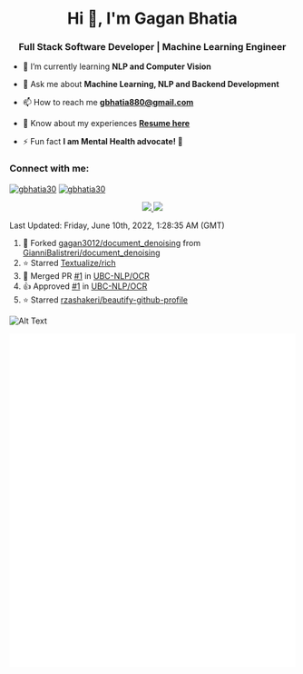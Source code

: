 <h1 align="center">Hi 👋, I'm Gagan Bhatia</h1>
<h3 align="center">Full Stack Software Developer | Machine Learning Engineer</h3>

- 🌱 I’m currently learning **NLP and Computer Vision**

- 💬 Ask me about **Machine Learning, NLP and Backend Development**

- 📫 How to reach me **gbhatia880@gmail.com**

- 📄 Know about my experiences [**Resume here**](https://drive.google.com/file/d/1VebQQLX8_SjgyhgccZByyDmtsXevF4Zf/view?usp=sharing)

- ⚡ Fun fact **I am Mental Health advocate! 🧠**

<h3 align="left">Connect with me:</h3>
<p align="left">
<a href="https://twitter.com/gbhatia30" target="blank"><img align="center" src="https://cdn.jsdelivr.net/npm/simple-icons@3.0.1/icons/twitter.svg" alt="gbhatia30" height="30" width="40" /></a>
<a href="https://linkedin.com/in/gbhatia30" target="blank"><img align="center" src="https://cdn.jsdelivr.net/npm/simple-icons@3.0.1/icons/linkedin.svg" alt="gbhatia30" height="30" width="40" /></a>
</p>

<p align="center">
<a href="https://github-readme-stats.vercel.app/api?username=gagan3012&count_private=true&show_icons=true&include_all_commits=false&hide_border=true&hide_title=true">
  <img width="48%"  src="https://github-readme-stats.vercel.app/api?username=gagan3012&count_private=true&show_icons=true&include_all_commits=false&hide_border=true&hide_title=true" />
</a>
<a href="https://github-readme-streak-stats.herokuapp.com/?user=gagan3012&hide_border=true">
  <img width="48%"  src="https://github-readme-streak-stats.herokuapp.com/?user=gagan3012&hide_border=true" />
</a>
</p>

<!--RECENT_ACTIVITY:last_update-->
Last Updated: Friday, June 10th, 2022, 1:28:35 AM (GMT)
<!--RECENT_ACTIVITY:last_update_end-->
<!--RECENT_ACTIVITY:start-->

1. 🔱 Forked [gagan3012/document_denoising](https://github.com/gagan3012/document_denoising) from [GianniBalistreri/document_denoising](https://github.com/GianniBalistreri/document_denoising)
2. ⭐ Starred [Textualize/rich](https://github.com/Textualize/rich)
3. 🎉 Merged PR [#1](https://github.com/UBC-NLP/OCR/pull/1) in [UBC-NLP/OCR](https://github.com/UBC-NLP/OCR)
4. 👍 Approved [#1](https://github.com/UBC-NLP/OCR/pull/1#pullrequestreview-988671603) in [UBC-NLP/OCR](https://github.com/UBC-NLP/OCR)
5. ⭐ Starred [rzashakeri/beautify-github-profile](https://github.com/rzashakeri/beautify-github-profile)
<!--RECENT_ACTIVITY:end-->

![Alt Text](https://github.com/gagan3012/gagan3012/blob/output/github-contribution-grid-snake.gif)

![Metrics](https://github.com/gagan3012/gagan3012/blob/main/github-metrics.svg)
